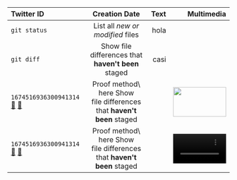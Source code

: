 | Twitter ID | Creation Date | Text | Multimedia |
| :---         |     :---:      |          ---: | ---: |
| `git status` | List all *new or modified* files | hola | |
| `git diff` | Show file differences that **haven't been** staged | casi | |
| `1674516936300941314` [🔗](https://twitter.com/filos_fantasmas/status/1674516936300941314) [🔗](https://platform.twitter.com/embed/Tweet.html?id=1674516936300941314) | Proof method\ here Show<br/> file differences that **haven't been** staged | | <img src="https://pbs.twimg.com/media/Fx-JvCkX0AAxe-p?format=jpg" width="120" height="67"> |
| `1674516936300941314` [🔗](https://twitter.com/filos_fantasmas/status/1674516936300941314) [🔗](https://platform.twitter.com/embed/Tweet.html?id=1674516936300941314) | Proof method\ here Show<br/> file differences that **haven't been** staged | | <video src="https://video.twimg.com/tweet_video/FzknxW3WAAEqDiT.mp4" width="120" height="67"> |




